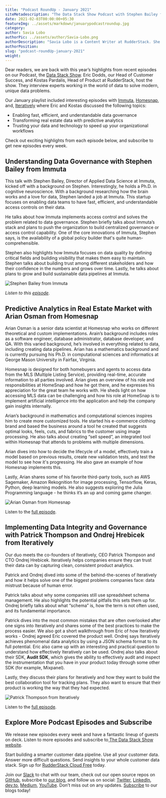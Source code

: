 ```yaml
---
title: "Podcast RoundUp - January 2021"
siteMetadescription: "The Data Stack Show Podcast with Stephen Bailey from Immuta, Arian Osman from Homesnap, and Patrick Thompson and Ondrej Hrebicek from Iteratively."
date: 2021-02-03T00:00:00+05:30
featureImg: ../assets/markdown/januarypodcastroundup.jpg
category:
author: Savia Lobo
authorPic: ../assets/author/Savia-Lobo.png
authorDescription: "Savia Lobo is a Content Writer at RudderStack. She is a techie at heart and loves to stay up to date with tech happenings across the globe. If she is not writing or reading, you will find her singing and composing songs."
authorPosition:
slug: "podcast-roundUp-january-2021"
weight: 
---
```



Dear readers, we are back with this year’s highlights from recent episodes on our Podcast, the [Data Stack Show](https://datastackshow.com/). Eric Dodds, our Head of Customer Success, and Kostas Pardalis, Head of Product at RudderStack, host the show. They interview experts working in the world of data to solve modern, unique data problems.

 

Our January playlist included interesting episodes with [Immuta](https://www.immuta.com/), [Homesnap](https://www.homesnap.com/), and, [Iteratively](https://iterative.ly/) where Eric and Kostas discussed the following topics:



*   Enabling fast, efficient, and understandable data governance
*   Transforming real estate data with predictive analytics
*   Trusting your data and technology to speed up your organizational workflows

Check out exciting highlights from each episode below, and subscribe to get new episodes every week. 


## Understanding Data Governance with Stephen Bailey from Immuta

This talk with Stephen Bailey, Director of Applied Data Science at Immuta, kicked off with a background on Stephen. Interestingly, he holds a Ph.D. in cognitive neuroscience. With a background researching how the brain works and a love for data, Stephen landed a job at Immuta. This startup focuses on enabling data teams to have fast, efficient, and understandable access controls on their data.

He talks about how Immuta implements access control and solves the problem related to data governance. Stephen briefly talks about Immuta’s stack and plans to push the organization to build centralized governance or access control capability. One of the core innovations of Immuta, Stephen says, is the availability of a global policy builder that's quite human-comprehensible.

Stephen also highlights how Immuta focuses on data quality by defining critical fields and building visibility that makes them easy to maintain. Stephen talks about building trust among different stakeholders and how their confidence in the numbers and grows over time. Lastly, he talks about plans to grow and build sustainable data pipelines at Immuta.



![Stephen Bailey from Immuta](../assets/markdown/Ep19Quote.jpg)


_Listen to this [episode](https://datastackshow.com/podcast/19-data-governance-with-stephen-bailey-from-immuta/)_.


## Predictive Analytics in Real Estate Market with Arian Osman from Homesnap

Arian Osman is a senior data scientist at Homesnap who works on different theoretical and custom implementations. Arain’s background includes roles as a software engineer, database administrator, database developer, and QA. With this varied background, he’s involved in everything related to data, including creating data pipelines. Arian has a mathematics background and is currently pursuing his Ph.D. in computational sciences and informatics at George Mason University in Fairfax, Virginia. 

Homesnap is designed for both homebuyers and agents to access data from the MLS (Multiple Listing Service), providing real-time, accurate information to all parties involved. Arian gives an overview of his role and responsibilities at HomeSnap and how he got there, and he expresses his appreciation for the great team he works with. He sheds light on how accessing MLS data can be challenging and how his role at HomeSnap is to implement artificial intelligence into the application and help the company gain insights internally.

Arian’s background in mathematics and computational sciences inspires him to create more customized tools. He started his e-commerce clothing brand and based the business around a tool he created that suggests optimal looks, feels, cuts, and fabrics to the customer using image processing. He also talks about creating “sell speed”, an integrated tool within Homesnap that attends to problems with multiple dimensions. 

Arian dives into how to decide the lifecycle of a model, effectively train a model based on previous results, create new validation tests, and test the model to see how it's progressing. He also gave an example of how Homesnap implements this. 

Lastly, Arian shares some of his favorite third-party tools, such as AWS Sagemaker, Amazon Rekognition for image processing, Tensorflow, Keras, Python, deep learning models. He also suggests exploring the Julia Programming language - he thinks it’s an up and coming game changer.



![Arian Osman from Homesnap](../assets/markdown/Ep20Quote.jpg)


Listen to the [full episode](https://datastackshow.com/podcast/20-transforming-the-real-estate-market-with-predictive-analytics-with-arian-osman-from-homesnap/). 


## Implementing Data Integrity and Governance with Patrick Thompson and Ondrej Hrebicek from Iteratively

Our duo meets the co-founders of Iteratively, CEO Patrick Thompson and CTO Ondrej Hrebicek. Iteratively helps companies ensure they can trust their data can by capturing clean, consistent product analytics.

Patrick and Ondrej dived into some of the behind-the-scenes of Iteratively and how it helps solve one of the biggest problems companies face: data mistrust because of human error.

Patrick talks about why some companies still use spreadsheet schema management. He also highlights the potential pitfalls this sets them up for. Ondrej briefly talks about what “schema” is, how the term is not often used, and its fundamental importance. 

Patrick dives into the most common mistakes that are often overlooked after one signs into Iteratively and shares some of the best practices to make the process easier. We also got a short walkthrough from Eric of how Iteratively works - Ondrej agreed Eric covered the product well. Ondrej says Iteratively achieves phenomenal data analytics by using a JSON schema format to its full potential. Eric also came up with an interesting and practical question to understand how effectively Iteratively can be used. Ondrej also talks about their SDK, **Audit SDK**, which gives the ability to effectively audit and inspect the instrumentation that you have in your product today through some other SDK (for example, Mixpanel).

Lastly, they discuss their plans for Iteratively and how they want to build the best collaboration tool for tracking plans. They also want to ensure that their product is working the way that they had expected.



![Patrick Thompson from Iteratively](../assets/markdown/Ep21QuotePatrick.jpg)


Listen to the [full episode](https://datastackshow.com/podcast/21-data-integrity-and-governance-with-patrick-thompson-and-ondrej-hrebicek-from-iteratively/).


## **Explore More Podcast Episodes and Subscribe**

We release new episodes every week and have a fantastic lineup of guests on deck. Listen to more episodes and subscribe to[ The Data Stack Show website](https://datastackshow.com/).

Start building a smarter customer data pipeline. Use all your customer data. Answer more difficult questions. Send insights to your whole customer data stack. Sign up for [RudderStack Cloud Free](https://app.rudderlabs.com/signup?type=freetrial) today.

Join our [Slack](https://resources.rudderstack.com/join-rudderstack-slack) to chat with our team, check out our open source repos on [GitHub](https://github.com/rudderlabs), subscribe to [our blog](https://rudderstack.com/blog/), and follow us on social: [Twitter](https://twitter.com/RudderStack), [LinkedIn](https://www.linkedin.com/company/rudderlabs/), [dev.to](https://dev.to/rudderstack), [Medium](https://rudderstack.medium.com/), [YouTube](https://www.youtube.com/channel/UCgV-B77bV_-LOmKYHw8jvBw). Don’t miss out on any updates. [Subscribe](https://rudderstack.com/blog/) to our blogs today!

